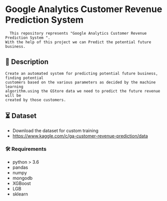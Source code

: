 # Google Analytics Customer Revenue Prediction System

```
  This repository represents "Google Analytics Customer Revenue Prediction System ".
With the help of this project we can Predict the potential future business.
```

##  📝 Description

```
Create an automated system for predicting potential future business, finding potential
customers based on the various parameters as decided by the machine learning
algorithm.using the GStore data we need to predict the future revenue will be
created by those customers.
```
## ⏳ Dataset
- Download the dataset for custom training
- https://www.kaggle.com/c/ga-customer-revenue-prediction/data


### :hammer_and_wrench: Requirements
- python > 3.6 
- pandas
- numpy
- mongodb
- XGBoost
- LGB
- sklearn




